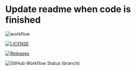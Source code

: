 # Update readme when code is finished

![workflow](https://github.com/lwgmiller/HonoursProject-reharmonisationGAN/actions/workflows/main.yml/badge.svg)

[![LICENSE](https://img.shields.io/github/license/lwgmiller/HonoursProject-reharmonisationGAN.svg?style=flat-square)](https://github.com/lwgmiller/HonoursProject-reharmonisationGAN/blob/main/LICENSE)

[![Releases](https://img.shields.io/github/release/lwgmiller/HonoursProject-reharmonisationGAN/all.svg?style=flat-square)](https://github.com/lwgmiller/HonoursProject-reharmonisationGAN/releases)

![GitHub Workflow Status (branch)](https://img.shields.io/github/workflow/status/lwgmiller/HonoursProject-reharmonisationGAN/CI/develop?style=flat-square)
